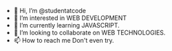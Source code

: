- 👋 Hi, I’m @studentatcode
- 👀 I’m interested in WEB DEVELOPMENT
- 🌱 I’m currently learning JAVASCRIPT.
- 💞️ I’m looking to collaborate on WEB TECHNOLOGIES.
- 📫 How to reach me Don't even try.
